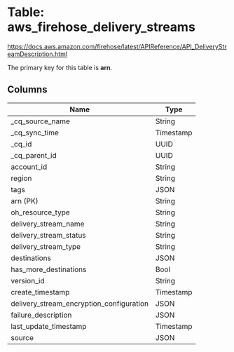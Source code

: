 # Table: aws_firehose_delivery_streams

https://docs.aws.amazon.com/firehose/latest/APIReference/API_DeliveryStreamDescription.html

The primary key for this table is **arn**.



## Columns
| Name          | Type          |
| ------------- | ------------- |
|_cq_source_name|String|
|_cq_sync_time|Timestamp|
|_cq_id|UUID|
|_cq_parent_id|UUID|
|account_id|String|
|region|String|
|tags|JSON|
|arn (PK)|String|
|oh_resource_type|String|
|delivery_stream_name|String|
|delivery_stream_status|String|
|delivery_stream_type|String|
|destinations|JSON|
|has_more_destinations|Bool|
|version_id|String|
|create_timestamp|Timestamp|
|delivery_stream_encryption_configuration|JSON|
|failure_description|JSON|
|last_update_timestamp|Timestamp|
|source|JSON|